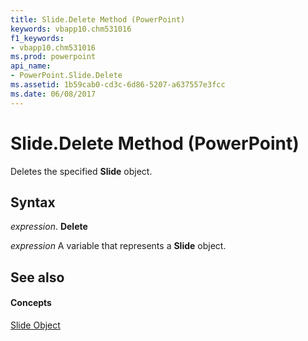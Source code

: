 ```yaml
---
title: Slide.Delete Method (PowerPoint)
keywords: vbapp10.chm531016
f1_keywords:
- vbapp10.chm531016
ms.prod: powerpoint
api_name:
- PowerPoint.Slide.Delete
ms.assetid: 1b59cab0-cd3c-6d86-5207-a637557e3fcc
ms.date: 06/08/2017
---
```



# Slide.Delete Method (PowerPoint)

Deletes the specified  **Slide** object.


## Syntax

 _expression_. **Delete**

 _expression_ A variable that represents a **Slide** object.


## See also


#### Concepts


[Slide Object](PowerPoint.Slide.md)

